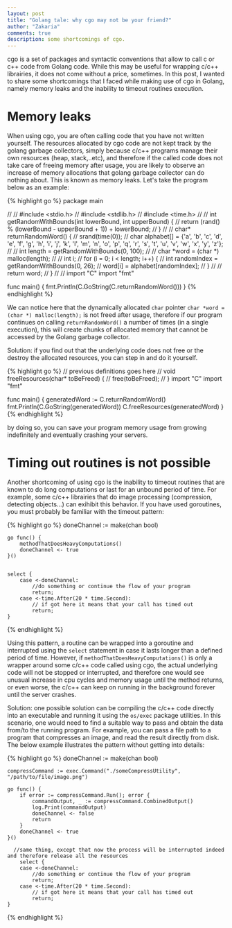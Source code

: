 ```yaml
---
layout: post
title: "Golang tale: why cgo may not be your friend?"
author: "Zakaria"
comments: true
description: some shortcomings of cgo. 
---
```


cgo is a set of packages and syntactic conventions that allow to call c or c++ code from Golang code. While this may be useful for wrapping c/c++ librairies, it does not come without a price, sometimes. In this post, I wanted to share some shortcomings that I faced while making use of cgo in Golang, namely memory leaks and the inability to timeout routines execution. 

# Memory leaks 

When using cgo, you are often calling code that you have not written yourself. The resources allocated by cgo code are not kept track by the golang garbage collectors, simply because c/c++ programs manage their own resources (heap, stack,..etc), and therefore if the called code does not take care of freeing memory after usage, you are likely to observe an increase of memory allocations that golang garbage collector can do nothing about. This is known as memory leaks. Let's take the program below as an example: 

{% highlight go  %}
package main

//
//  #include <stdio.h>
//  #include <stdlib.h>
//  #include <time.h>
//
//  int getRandomWithBounds(int lowerBound, int upperBound) {
//     return (rand() % (lowerBound - upperBound + 1)) + lowerBound;
//   }
//
// char* returnRandomWord() {
//	srand(time(0));
//    char  alphabet[] = {'a', 'b', 'c', 'd', 'e', 'f', 'g', 'h', 'i', 'j', 'k', 'l', 'm', 'n', 'o', 'p', 'q', 'r', 's', 't', 'u', 'v', 'w', 'x', 'y', 'z'};
//
//      int length = getRandomWithBounds(0, 100);
//
//       char *word = (char *) malloc(length);
//
//      int i;
//     for (i = 0; i < length; i++) {
//	      int randomIndex = getRandomWithBounds(0, 26);
//	       word[i] = alphabet[randomIndex];
//      }
//
//		return word;
// }
//
//
import "C"
import "fmt"

func main() {
	fmt.Println(C.GoString(C.returnRandomWord()))
}
{% endhighlight %}

We can notice here that the dynamically allocated `char` pointer `char *word = (char *) malloc(length);` is not freed after usage, therefore if our program continues on calling `returnRandomWord()` a number of times (in a single execution), this will create chunks of allocated memory that cannot be accessed by the Golang garbage collector. 

Solution: if you find out that the underlying code does not free or the destroy the allocated resources, you can step in and do it yourself.

{% highlight go  %}
// previous definitions goes here
// void freeResources(char* toBeFreed) {
//   free(toBeFreed);
// }
import "C"
import "fmt"

func main() {
	generatedWord := C.returnRandomWord()
	fmt.Println(C.GoString(generatedWord))
	C.freeResources(generatedWord)
}
{% endhighlight %}

by doing so, you can save your program memory usage from growing indefinitely and eventually crashing your servers. 

# Timing out routines is not possible

Another shortcoming of using cgo is the inability to timeout routines that are known to do long computations or last for an unbound period of time. For example, some c/c++ librairies that do image processing (compression, detecting objects...) can exihibit this behavior. If you have used goroutines, you must probably be familiar with the timeout pattern:

{% highlight go  %}
doneChannel := make(chan bool)

	go func() {
		methodThatDoesHeavyComputations()
		doneChannel <- true
	}()


    select {
        case <-doneChannel:
            //do something or continue the flow of your program
            return;
        case <-time.After(20 * time.Second):
            // if got here it means that your call has timed out
            return;
	}
{% endhighlight %}

Using this pattern, a routine can be wrapped into a goroutine and interrupted using the `select` statement in case it lasts longer than a defined period of time. However, if `methodThatDoesHeavyComputations()` is only a wrapper around some c/c++ code called using cgo, the actual underlying code will not be stopped or interrupted, and therefore one would see unusual increase in cpu cycles and memory usage until the method returns, or even worse, the c/c++ can keep on running in the background forever until the server crashes. 

Solution: one possible solution can be compiling the c/c++ code directly into an executable and running it using the `os/exec` package utilities. In this scenario, one would need to find a suitable way to pass and obtain the data from/to the running program. For example, you can pass a file path to a program that compresses an image, and read the result directly from disk. The below example illustrates the pattern without getting into details: 

{% highlight go  %}
    doneChannel := make(chan bool)

	compressCommand := exec.Command("./someCompressUtility", "/path/to/file/image.png")

	go func() {
		if error := compressCommand.Run(); error {
			commandOutput, _ := compressCommand.CombinedOutput()
			log.Print(commandOutput)
			doneChannel <- false
			return
		}
		doneChannel <- true
	}()

      //same thing, except that now the process will be interrupted indeed and therefore release all the resources
        select {
        case <-doneChannel:
            //do something or continue the flow of your program
            return;
        case <-time.After(20 * time.Second):
            // if got here it means that your call has timed out
            return;
	}
{% endhighlight %}